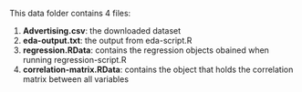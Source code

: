 This data folder contains 4 files:

1. **Advertising.csv**: the downloaded dataset
2. **eda-output.txt**: the output from eda-script.R
3. **regression.RData**: contains the regression objects obained when running regression-script.R
4. **correlation-matrix.RData**: contains the object that holds the correlation matrix between all variables


